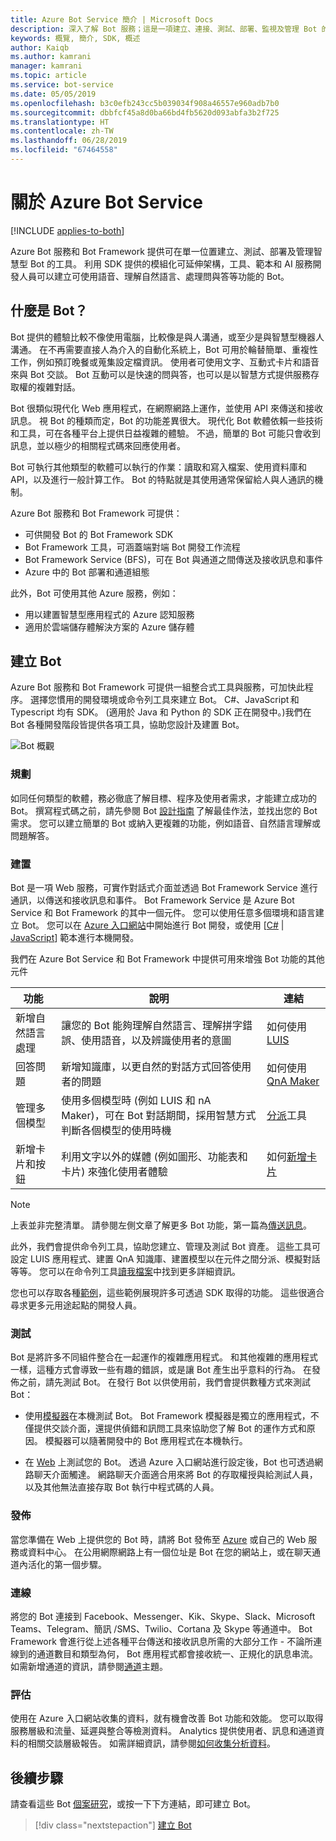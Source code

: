 ```yaml
---
title: Azure Bot Service 簡介 | Microsoft Docs
description: 深入了解 Bot 服務；這是一項建立、連接、測試、部署、監視及管理 Bot 的服務。
keywords: 概覽, 簡介, SDK, 概述
author: Kaiqb
ms.author: kamrani
manager: kamrani
ms.topic: article
ms.service: bot-service
ms.date: 05/05/2019
ms.openlocfilehash: b3c0efb243cc5b039034f908a46557e960adb7b0
ms.sourcegitcommit: dbbfcf45a8d0ba66bd4fb5620d093abfa3b2f725
ms.translationtype: HT
ms.contentlocale: zh-TW
ms.lasthandoff: 06/28/2019
ms.locfileid: "67464558"
---
```

# <a name="about-azure-bot-service"></a>關於 Azure Bot Service

[!INCLUDE [applies-to-both](includes/applies-to-both.md)]

Azure Bot 服務和 Bot Framework 提供可在單一位置建立、測試、部署及管理智慧型 Bot 的工具。 利用 SDK 提供的模組化可延伸架構，工具、範本和 AI 服務開發人員可以建立可使用語音、理解自然語言、處理問與答等功能的 Bot。

## <a name="what-is-a-bot"></a>什麼是 Bot？
Bot 提供的體驗比較不像使用電腦，比較像是與人溝通，或至少是與智慧型機器人溝通。 在不再需要直接人為介入的自動化系統上，Bot 可用於輪替簡單、重複性工作，例如預訂晚餐或蒐集設定檔資訊。 使用者可使用文字、互動式卡片和語音來與 Bot 交談。 Bot 互動可以是快速的問與答，也可以是以智慧方式提供服務存取權的複雜對話。

Bot 很類似現代化 Web 應用程式，在網際網路上運作，並使用 API 來傳送和接收訊息。 視 Bot 的種類而定，Bot 的功能差異很大。 現代化 Bot 軟體依賴一些技術和工具，可在各種平台上提供日益複雜的體驗。 不過，簡單的 Bot 可能只會收到訊息，並以極少的相關程式碼來回應使用者。 

Bot 可執行其他類型的軟體可以執行的作業：讀取和寫入檔案、使用資料庫和 API，以及進行一般計算工作。 Bot 的特點就是其使用通常保留給人與人通訊的機制。 

Azure Bot 服務和 Bot Framework 可提供：
- 可供開發 Bot 的 Bot Framework SDK
- Bot Framework 工具，可涵蓋端對端 Bot 開發工作流程
- Bot Framework Service (BFS)，可在 Bot 與通道之間傳送及接收訊息和事件
- Azure 中的 Bot 部署和通道組態

此外，Bot 可使用其他 Azure 服務，例如：
- 用以建置智慧型應用程式的 Azure 認知服務 
- 適用於雲端儲存體解決方案的 Azure 儲存體

## <a name="building-a-bot"></a>建立 Bot 

Azure Bot 服務和 Bot Framework 可提供一組整合式工具與服務，可加快此程序。 選擇您慣用的開發環境或命令列工具來建立 Bot。 C#、JavaScript 和 Typescript 均有 SDK。 (適用於 Java 和 Python 的 SDK 正在開發中。)我們在 Bot 各種開發階段皆提供各項工具，協助您設計及建置 Bot。

![Bot 概觀](media/bot-service-overview.png) 

### <a name="plan"></a>規劃
如同任何類型的軟體，務必徹底了解目標、程序及使用者需求，才能建立成功的 Bot。 撰寫程式碼之前，請先參閱 Bot [設計指南](bot-service-design-principles.md) 了解最佳作法，並找出您的 Bot 需求。 您可以建立簡單的 Bot 或納入更複雜的功能，例如語音、自然語言理解或問題解答。

### <a name="build"></a>建置
Bot 是一項 Web 服務，可實作對話式介面並透過 Bot Framework Service 進行通訊，以傳送和接收訊息和事件。 Bot Framework Service 是 Azure Bot Service 和 Bot Framework 的其中一個元件。 您可以使用任意多個環境和語言建立 Bot。 您可以在 [Azure 入口網站](bot-service-quickstart.md)中開始進行 Bot 開發，或使用 [[C#](dotnet/bot-builder-dotnet-sdk-quickstart.md) | [JavaScript](javascript/bot-builder-javascript-quickstart.md)] 範本進行本機開發。

我們在 Azure Bot Service 和 Bot Framework 中提供可用來增強 Bot 功能的其他元件

| 功能 | 說明 | 連結 |
| --- | --- | --- |
| 新增自然語言處理 | 讓您的 Bot 能夠理解自然語言、理解拼字錯誤、使用語音，以及辨識使用者的意圖 | 如何使用 [LUIS](~/v4sdk/bot-builder-howto-v4-luis.md) 
| 回答問題 | 新增知識庫，以更自然的對話方式回答使用者的問題 | 如何使用 [QnA Maker](~/v4sdk/bot-builder-howto-qna.md) 
| 管理多個模型 | 使用多個模型時 (例如 LUIS 和 nA Maker)，可在 Bot 對話期間，採用智慧方式判斷各個模型的使用時機 | [分派](~/v4sdk/bot-builder-tutorial-dispatch.md)工具|
| 新增卡片和按鈕 | 利用文字以外的媒體 (例如圖形、功能表和卡片) 來強化使用者體驗 | 如何[新增卡片](v4sdk/bot-builder-howto-add-media-attachments.md) |

> [!NOTE]
> 上表並非完整清單。 請參閱左側文章了解更多 Bot 功能，第一篇為[傳送訊息](~/v4sdk/bot-builder-howto-send-messages.md)。

此外，我們會提供命令列工具，協助您建立、管理及測試 Bot 資產。 這些工具可設定 LUIS 應用程式、建置 QnA 知識庫、建置模型以在元件之間分派、模擬對話等等。 您可以在命令列工具[讀我檔案](https://aka.ms/botbuilder-tools-readme)中找到更多詳細資訊。

您也可以存取各種[範例](https://github.com/microsoft/botbuilder-samples)，這些範例展現許多可透過 SDK 取得的功能。 這些很適合尋求更多元用途起點的開發人員。

### <a name="test"></a>測試 
Bot 是將許多不同組件整合在一起運作的複雜應用程式。 和其他複雜的應用程式一樣，這種方式會導致一些有趣的錯誤，或是讓 Bot 產生出乎意料的行為。 在發佈之前，請先測試 Bot。 在發行 Bot 以供使用前，我們會提供數種方式來測試 Bot：

- 使用[模擬器](bot-service-debug-emulator.md)在本機測試 Bot。 Bot Framework 模擬器是獨立的應用程式，不僅提供交談介面，還提供偵錯和訊問工具來協助您了解 Bot 的運作方式和原因。  模擬器可以隨著開發中的 Bot 應用程式在本機執行。 
 
- 在 [Web](bot-service-manage-test-webchat.md) 上測試您的 Bot。 透過 Azure 入口網站進行設定後，Bot 也可透過網路聊天介面觸達。 網路聊天介面適合用來將 Bot 的存取權授與給測試人員，以及其他無法直接存取 Bot 執行中程式碼的人員。

### <a name="publish"></a>發佈 
當您準備在 Web 上提供您的 Bot 時，請將 Bot 發佈至 [Azure](bot-builder-howto-deploy-azure.md) 或自己的 Web 服務或資料中心。 在公用網際網路上有一個位址是 Bot 在您的網站上，或在聊天通道內活化的第一個步驟。

### <a name="connect"></a>連線          
將您的 Bot 連接到 Facebook、Messenger、Kik、Skype、Slack、Microsoft Teams、Telegram、簡訊 /SMS、Twilio、Cortana 及 Skype 等通道中。 Bot Framework 會進行從上述各種平台傳送和接收訊息所需的大部分工作 - 不論所連線到的通道數目和類型為何， Bot 應用程式都會接收統一、正規化的訊息串流。 如需新增通道的資訊，請參閱[通道](bot-service-manage-channels.md)主題。

### <a name="evaluate"></a>評估 
使用在 Azure 入口網站收集的資料，就有機會改善 Bot 功能和效能。 您可以取得服務層級和流量、延遲與整合等檢測資料。 Analytics 提供使用者、訊息和通道資料的相關交談層級報告。 如需詳細資訊，請參閱[如何收集分析資料](bot-service-manage-analytics.md)。


## <a name="next-steps"></a>後續步驟
請查看這些 Bot [個案研究](https://azure.microsoft.com/services/bot-service/)，或按一下下方連結，即可建立 Bot。
> [!div class="nextstepaction"]
> [建立 Bot](bot-service-quickstart.md)
